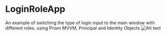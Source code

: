 # LoginRoleApp
An example of switching the type of login input to the main window with different roles. using Prism MVVM, Principal and Identity Objects
![Alt text](https://github.com/HodoGo/LoginRoleApp/tree/master/media/LoginApp.gif)

